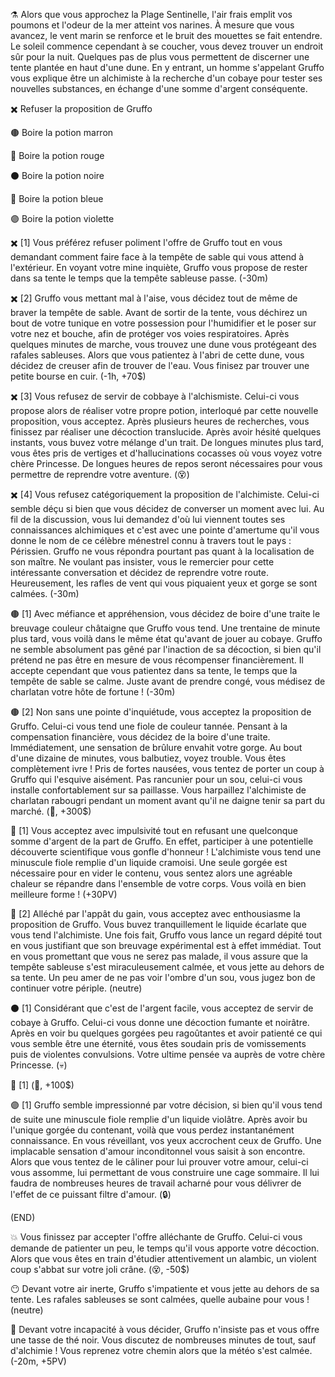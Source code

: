 ⚗️ Alors que vous approchez la Plage Sentinelle, l'air frais emplit vos poumons et l'odeur de la mer atteint vos narines. À mesure que vous avancez, le vent marin se renforce et le bruit des mouettes se fait entendre. Le soleil commence cependant à se coucher, vous devez trouver un endroit sûr pour la nuit. Quelques pas de plus vous permettent de discerner une tente plantée en haut d'une dune. En y entrant, un homme s'appelant Gruffo vous explique être un alchimiste à la recherche d'un cobaye pour tester ses nouvelles substances, en échange d'une somme d'argent conséquente.

✖️ Refuser la proposition de Gruffo

🟤 Boire la potion marron

🔴 Boire la potion rouge
 
⚫ Boire la potion noire

🔵 Boire la potion bleue
 
🟣 Boire la potion violette

 
✖️ [1] Vous préférez refuser poliment l'offre de Gruffo tout en vous demandant comment faire face à la tempête de sable qui vous attend à l'extérieur. En voyant votre mine inquiète, Gruffo vous propose de rester dans sa tente le temps que la tempête sableuse passe. (-30m)

✖️ [2] Gruffo vous mettant mal à l'aise, vous décidez tout de même de braver la tempête de sable. Avant de sortir de la tente, vous déchirez un bout de votre tunique en votre possession pour l'humidifier et le poser sur votre nez et bouche, afin de protéger vos voies respiratoires. Après quelques minutes de marche, vous trouvez une dune vous protégeant des rafales sableuses. Alors que vous patientez à l'abri de cette dune, vous décidez de creuser afin de trouver de l'eau. Vous finisez par trouver une petite bourse en cuir. (-1h, +70$) 

✖️ [3] Vous refusez de servir de cobbaye à l'alchismiste. Celui-ci vous propose alors de réaliser votre propre potion, interloqué par cette nouvelle proposition, vous acceptez. Après plusieurs heures de recherches, vous finissez par réaliser une décoction translucide. Après avoir hésité quelques instants, vous buvez votre mélange d'un trait. De longues minutes plus tard, vous êtes pris de vertiges et d'hallucinations cocasses où vous voyez votre chère Princesse. De longues heures de repos seront nécessaires pour vous permettre de reprendre votre aventure. (😵)

✖️ [4] Vous refusez catégoriquement la proposition de l'alchimiste. Celui-ci semble déçu si bien que vous décidez de converser un moment avec lui. Au fil de la discussion, vous lui demandez d'où lui viennent toutes ses connaissances alchimiques et c'est avec une pointe d'amertume qu'il vous donne le nom de ce célèbre ménestrel connu à travers tout le pays : Périssien. Gruffo ne vous répondra pourtant pas quant à la localisation de son maître. Ne voulant pas insister, vous le remercier pour cette intéressante conversation et décidez de reprendre votre route. Heureusement, les rafles de vent qui vous piquaient yeux et gorge se sont calmées. (-30m)


🟤 [1] Avec méfiance et appréhension, vous décidez de boire d'une traite le breuvage couleur châtaigne que Gruffo vous tend. Une trentaine de minute plus tard, vous voilà dans le même état qu'avant de jouer au cobaye. Gruffo ne semble absolument pas gêné par l'inaction de sa décoction, si bien qu'il prétend ne pas être en mesure de vous récompenser financièrement. Il accepte cependant que vous patientez dans sa tente, le temps que la tempête de sable se calme. Juste avant de prendre congé, vous médisez de charlatan votre hôte de fortune ! (-30m)

🟤 [2] Non sans une pointe d'inquiétude, vous acceptez la proposition de Gruffo. Celui-ci vous tend une fiole de couleur tannée. Pensant à la compensation financière, vous décidez de la boire d'une traite. Immédiatement, une sensation de brûlure envahit votre gorge. Au bout d'une dizaine de minutes, vous balbutiez, voyez trouble. Vous êtes complètement ivre ! Pris de fortes nausées, vous tentez de porter un coup à Gruffo qui l'esquive aisément. Pas rancunier pour un sou, celui-ci vous installe confortablement sur sa paillasse. Vous harpaillez l'alchimiste de charlatan rabougri pendant un moment avant qu'il ne daigne tenir sa part du marché. (🤪, +300$)

🔴 [1] Vous acceptez avec impulsivité tout en refusant une quelconque somme d'argent de la part de Gruffo. En effet, participer à une potentielle découverte scientifique vous gonfle d'honneur ! L'alchimiste vous tend une minuscule fiole remplie d'un liquide cramoisi. Une seule gorgée est nécessaire pour en vider le contenu, vous sentez alors une agréable chaleur se répandre dans l'ensemble de votre corps. Vous voilà en bien meilleure forme ! (+30PV)

🔴 [2] Alléché par l'appât du gain, vous acceptez avec enthousiasme la proposition de Gruffo. Vous buvez tranquillement le liquide écarlate que vous tend l'alchimiste. Une fois fait, Gruffo vous lance un regard dépité tout en vous justifiant que son breuvage expérimental est à effet immédiat. Tout en vous promettant que vous ne serez pas malade, il vous assure que la tempête sableuse s'est miraculeusement calmée, et vous jette au dehors de sa tente. Un peu amer de ne pas voir l'ombre d'un sou, vous jugez bon de continuer votre périple. (neutre)

⚫ [1] Considérant que c'est de l'argent facile, vous acceptez de servir de cobaye à Gruffo. Celui-ci vous donne une décoction fumante et noirâtre. Après en voir bu quelques gorgées peu ragoûtantes et avoir patienté ce qui vous semble être une éternité, vous êtes soudain pris de vomissements puis de violentes convulsions. Votre ultime pensée va auprès de votre chère Princesse. (💀)

🔵 [1]  (🥶, +100$)

🟣 [1] Gruffo semble impressionné par votre décision, si bien qu'il vous tend de suite une minuscule fiole remplie d'un liquide violâtre. Après avoir bu l'unique gorgée du contenant, voilà que vous perdez instantanément connaissance. En vous réveillant, vos yeux accrochent ceux de Gruffo. Une implacable sensation d'amour inconditonnel vous saisit à son encontre. Alors que vous tentez de le câliner pour lui prouver votre amour, celui-ci vous assomme, lui permettant de vous construire une cage sommaire. Il lui faudra de nombreuses heures de travail acharné pour vous délivrer de l'effet de ce puissant filtre d'amour. (🔒)

(END)

💥 Vous finissez par accepter l'offre alléchante de Gruffo. Celui-ci vous demande de patienter un peu, le temps qu'il vous apporte votre décoction. Alors que vous êtes en train d'étudier attentivement un alambic, un violent coup s'abbat sur votre joli crâne. (😵, -50$)

😶 Devant votre air inerte, Gruffo s'impatiente et vous jette au dehors de sa tente. Les rafales sableuses se sont calmées, quelle aubaine pour vous ! (neutre)

🍵 Devant votre incapacité à vous décider, Gruffo n'insiste pas et vous offre une tasse de thé noir. Vous discutez de nombreuses minutes de tout, sauf d'alchimie ! Vous reprenez votre chemin alors que la météo s'est calmée. (-20m, +5PV)
